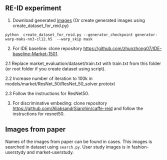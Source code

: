 ## RE-ID experiment 
1. Download generated [images](https://yadi.sk/d/8quChtr63Raeof) (Or create generated images using create_dataset_for_reid.py)
```
python  create_dataset_for_reid.py --generator_checkpoint generator-warp-maks-nn3-cl12.h5  --warp_skip mask
```

2. For IDE baseline: clone repository https://github.com/zhunzhong07/IDE-baseline-Market-1501.

2.1 Replace market_evaluation/dataset/train.txt with train.txt from this folder (or root folder if you create dataset using script). 

2.2 Increase number of iteration to 100k in models/market/ResNet_50/ResNet_50_solver.prototxt

2.3 Follow the instructions for ResNet50.

3. For discriminative embeding: clone repository https://github.com/AliaksandrSiarohin/caffe-reid and follow the instructions for resnet50.



## Images from paper
Names of the images from paper can be found in cases. This images is searched in dataset using ```search.py```.
User study images is in fashion-userstydy and market-userstudy.
